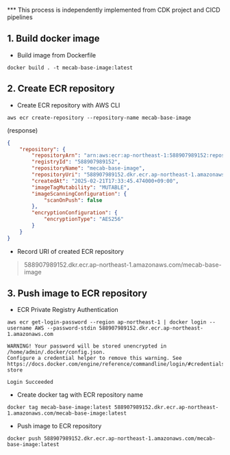 *** This process is independently implemented from CDK project and CICD pipelines
## 1. Build docker image
- Build image from Dockerfile
```shell
docker build . -t mecab-base-image:latest
```
## 2. Create ECR repository
- Create ECR repository with AWS CLI
```shell
aws ecr create-repository --repository-name mecab-base-image
```
(response)
```json
{
    "repository": {
        "repositoryArn": "arn:aws:ecr:ap-northeast-1:588907989152:repository/mecab-base-image",
        "registryId": "588907989152",
        "repositoryName": "mecab-base-image",
        "repositoryUri": "588907989152.dkr.ecr.ap-northeast-1.amazonaws.com/mecab-base-image",
        "createdAt": "2025-02-21T17:33:45.474000+09:00",
        "imageTagMutability": "MUTABLE",
        "imageScanningConfiguration": {
            "scanOnPush": false
        },
        "encryptionConfiguration": {
            "encryptionType": "AES256"
        }
    }
}
```
- Record URI of created ECR repository
>588907989152.dkr.ecr.ap-northeast-1.amazonaws.com/mecab-base-image

## 3. Push image to ECR repository
- ECR Private Registry Authentication
```shell
aws ecr get-login-password --region ap-northeast-1 | docker login --username AWS --password-stdin 588907989152.dkr.ecr.ap-northeast-1.amazonaws.com
```
```shell
WARNING! Your password will be stored unencrypted in /home/admin/.docker/config.json.
Configure a credential helper to remove this warning. See
https://docs.docker.com/engine/reference/commandline/login/#credentials-store

Login Succeeded
```
- Create docker tag with ECR repository name
```shell
docker tag mecab-base-image:latest 588907989152.dkr.ecr.ap-northeast-1.amazonaws.com/mecab-base-image:latest
```

- Push image to ECR repository
```shell
docker push 588907989152.dkr.ecr.ap-northeast-1.amazonaws.com/mecab-base-image:latest
```